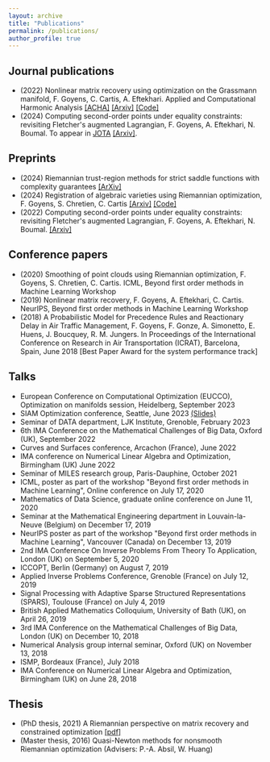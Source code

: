 ```yaml
---
layout: archive
title: "Publications"
permalink: /publications/
author_profile: true
---
```

## Journal publications
* (2022) Nonlinear matrix recovery using optimization on the Grassmann manifold, F. Goyens, C. Cartis, A. Eftekhari. Applied and Computational Harmonic Analysis [[ACHA]](https://www.sciencedirect.com/science/article/abs/pii/S1063520322000859) [[Arxiv]](https://arxiv.org/abs/2109.06095) [[Code]](https://github.com/flgoyens/nonlinear-matrix-recovery)
* (2024) Computing second-order points under equality constraints: revisiting Fletcher's augmented Lagrangian, F. Goyens, A. Eftekhari, N. Boumal. To appear in [JOTA](https://link.springer.com/journal/10957) [[Arxiv]](https://arxiv.org/abs/2204.01448).

## Preprints
* (2024) Riemannian trust-region methods for strict saddle functions with complexity guarantees [[ArXiv]](https://arxiv.org/abs/2402.07614)
* (2024) Registration of algebraic varieties using Riemannian optimization, F. Goyens, S. Chretien, C. Cartis [[Arxiv]](https://arxiv.org/abs/2401.08562) [[Code]](https://github.com/flgoyens/variety-registration)
* (2022) Computing second-order points under equality constraints: revisiting Fletcher's augmented Lagrangian, F. Goyens, A. Eftekhari, N. Boumal. [[Arxiv]](https://arxiv.org/abs/2204.01448)

## Conference papers
* (2020) Smoothing of point clouds using Riemannian optimization, F. Goyens, S. Chretien, C. Cartis. ICML, Beyond first order methods in Machine Learning Workshop
* (2019) Nonlinear matrix recovery, F. Goyens, A. Eftekhari, C. Cartis. NeurIPS,  Beyond first order methods in Machine Learning Workshop
* (2018) A Probabilistic Model for Precedence Rules and Reactionary Delay in Air Traffic Management, F. Goyens, F. Gonze, A. Simonetto, E. Huens, J. Boucquey, R. M. Jungers. In Proceedings of the International Conference on Research in Air Transportation (ICRAT), Barcelona, Spain, June 2018
[Best Paper Award for the system performance track]


## Talks
* European Conference on Computational Optimization (EUCCO), Optimization on manifolds session, Heidelberg, September 2023
* SIAM Optimization conference, Seattle, June 2023 [(Slides)](http://flgoyens.github.io/files/slides_SIAMOP_2023.pdf)
* Seminar of DATA department, LJK Institute, Grenoble, February 2023
* 6th IMA Conference on the Mathematical Challenges of Big Data, Oxford (UK), September 2022
* Curves and Surfaces conference, Arcachon (France), June 2022
* IMA conference on Numerical Linear Algebra and Optimization, Birmingham (UK) June 2022
* Seminar of MILES research group, Paris-Dauphine, October 2021
* ICML, poster as part of the workshop "Beyond first order methods in Machine Learning", Online conference on July 17, 2020
* Mathematics of Data Science, graduate online conference on June 11, 2020
* Seminar at the Mathematical Engineering department in Louvain-la-Neuve (Belgium) on December 17, 2019
* NeurIPS poster as part of the workshop "Beyond first order methods in Machine Learning", Vancouver (Canada) on December 13, 2019
* 2nd IMA Conference On Inverse Problems From Theory To Application, London (UK) on September 5, 2020
* ICCOPT, Berlin (Germany) on August 7, 2019
* Applied Inverse Problems Conference, Grenoble (France) on July 12, 2019
* Signal Processing with Adaptive Sparse Structured Representations (SPARS), Toulouse (France) on July 4, 2019
* British Applied Mathematics Colloquium, University of Bath (UK), on April 26, 2019
* 3rd IMA Conference on the Mathematical Challenges of Big Data, London (UK) on December 10, 2018
* Numerical Analysis group internal seminar, Oxford (UK) on November 13, 2018
* ISMP, Bordeaux (France), July 2018
* IMA Conference on Numerical Linear Algebra and Optimization, Birmingham (UK) on June 28, 2018


## Thesis
* (PhD thesis, 2021) A Riemannian perspective on matrix recovery and constrained optimization [[pdf]](http://flgoyens.github.io/files/dphil_thesis.pdf)
* (Master thesis, 2016) Quasi-Newton methods for nonsmooth Riemannian optimization (Advisers: P.-A. Absil, W. Huang)
